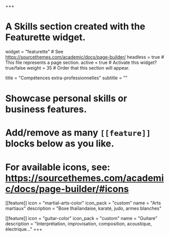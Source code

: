 +++
# A Skills section created with the Featurette widget.
widget = "featurette"  # See https://sourcethemes.com/academic/docs/page-builder/
headless = true  # This file represents a page section.
active = true  # Activate this widget? true/false
weight = 35  # Order that this section will appear.

title = "Compétences extra-professionnelles"
subtitle = ""

# Showcase personal skills or business features.
# 
# Add/remove as many `[[feature]]` blocks below as you like.
# 
# For available icons, see: https://sourcethemes.com/academic/docs/page-builder/#icons

[[feature]]
  icon = "martial-arts-color"
  icon_pack = "custom"
  name = "Arts martiaux"
  description = "Boxe thaïlandaise, karaté, judo, armes blanches"

[[feature]]
  icon = "guitar-color"
  icon_pack = "custom"
  name = "Guitare"
  description = "Interprétation, improvisation, composition, acoustique, électrique…"
+++

